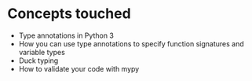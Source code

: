 # Concepts touched

- Type annotations in Python 3
- How you can use type annotations to specify function signatures and variable types
- Duck typing
- How to validate your code with mypy
